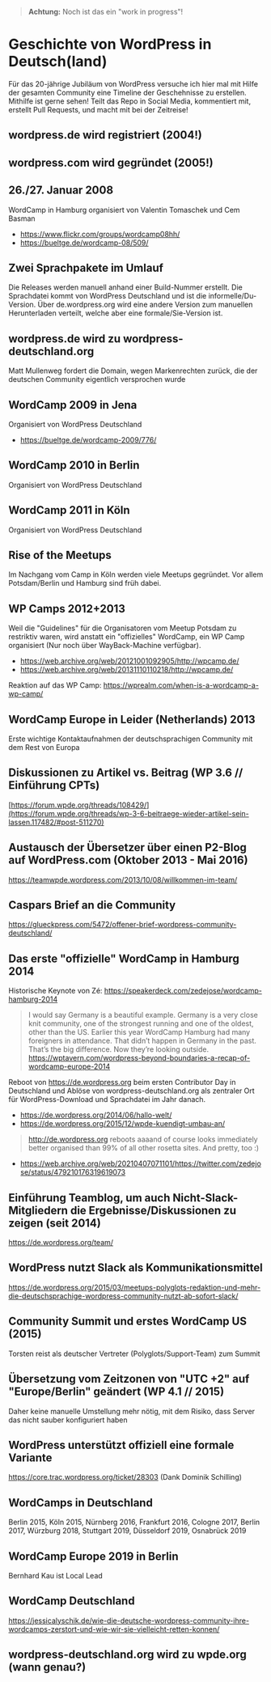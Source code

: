 > **Achtung:** Noch ist das ein "work in progress"!

# Geschichte von WordPress in Deutsch(land)
Für das 20-jährige Jubiläum von WordPress versuche ich hier mal mit Hilfe der gesamten Community eine Timeline der Geschehnisse zu erstellen. Mithilfe ist gerne sehen! Teilt das Repo in Social Media, kommentiert mit, erstellt Pull Requests, und macht mit bei der Zeitreise!

## wordpress.de wird registriert (2004!)

## wordpress.com wird gegründet (2005!)

## 26./27. Januar 2008
WordCamp in Hamburg organisiert von Valentin Tomaschek und Cem Basman
* https://www.flickr.com/groups/wordcamp08hh/
* https://bueltge.de/wordcamp-08/509/

## Zwei Sprachpakete im Umlauf
Die Releases werden manuell anhand einer Build-Nummer erstellt. Die Sprachdatei kommt von WordPress Deutschland und ist die informelle/Du-Version. Über de.wordpress.org wird eine andere Version zum manuellen Herunterladen verteilt, welche aber eine formale/Sie-Version ist.

## wordpress.de wird zu wordpress-deutschland.org
Matt Mullenweg fordert die Domain, wegen Markenrechten zurück, die der deutschen Community eigentlich versprochen wurde

## WordCamp 2009 in Jena
Organisiert von WordPress Deutschland
* https://bueltge.de/wordcamp-2009/776/

## WordCamp 2010 in Berlin
Organisiert von WordPress Deutschland

## WordCamp 2011 in Köln
Organisiert von WordPress Deutschland

## Rise of the Meetups
Im Nachgang vom Camp in Köln werden viele Meetups gegründet. Vor allem Potsdam/Berlin und Hamburg sind früh dabei.

## WP Camps 2012+2013
Weil die "Guidelines" für die Organisatoren vom Meetup Potsdam zu restriktiv waren, wird anstatt ein "offizielles" WordCamp, ein WP Camp organisiert (Nur noch über WayBack-Machine verfügbar).
* https://web.archive.org/web/20121001092905/http://wpcamp.de/
* https://web.archive.org/web/20131110110218/http://wpcamp.de/

Reaktion auf das WP Camp: https://wprealm.com/when-is-a-wordcamp-a-wp-camp/

## WordCamp Europe in Leider (Netherlands) 2013
Erste wichtige Kontaktaufnahmen der deutschsprachigen Community mit dem Rest von Europa

## Diskussionen zu Artikel vs. Beitrag (WP 3.6 // Einführung CPTs)
[https://forum.wpde.org/threads/108429/](https://forum.wpde.org/threads/wp-3-6-beitraege-wieder-artikel-sein-lassen.117482/#post-511270)

## Austausch der Übersetzer über einen P2-Blog auf WordPress.com (Oktober 2013 - Mai 2016)
https://teamwpde.wordpress.com/2013/10/08/willkommen-im-team/

## Caspars Brief an die Community
https://glueckpress.com/5472/offener-brief-wordpress-community-deutschland/

## Das erste "offizielle" WordCamp in Hamburg 2014
Historische Keynote von Zé: https://speakerdeck.com/zedejose/wordcamp-hamburg-2014

> I would say Germany is a beautiful example. Germany is a very close knit community, one of the strongest running and one of the oldest, other than the US. Earlier this year WordCamp Hamburg had many foreigners in attendance. That didn’t happen in Germany in the past. That’s the big difference. Now they’re looking outside.
https://wptavern.com/wordpress-beyond-boundaries-a-recap-of-wordcamp-europe-2014

Reboot von https://de.wordpress.org beim ersten Contributor Day in Deutschland und Ablöse von wordpress-deutschland.org als zentraler Ort für WordPress-Download und Sprachdatei im Jahr danach.
* https://de.wordpress.org/2014/06/hallo-welt/
* https://de.wordpress.org/2015/12/wpde-kuendigt-umbau-an/

> http://de.wordpress.org  reboots aaaand of course looks immediately better organised than 99% of all other rosetta sites. And pretty, too :)
* https://web.archive.org/web/20210407071101/https://twitter.com/zedejose/status/479210176319619073

## Einführung Teamblog, um auch Nicht-Slack-Mitgliedern die Ergebnisse/Diskussionen zu zeigen (seit 2014)
https://de.wordpress.org/team/

## WordPress nutzt Slack als Kommunikationsmittel
https://de.wordpress.org/2015/03/meetups-polyglots-redaktion-und-mehr-die-deutschsprachige-wordpress-community-nutzt-ab-sofort-slack/

## Community Summit und erstes WordCamp US (2015)
Torsten reist als deutscher Vertreter (Polyglots/Support-Team) zum Summit

## Übersetzung vom Zeitzonen von "UTC +2" auf "Europe/Berlin" geändert (WP 4.1 // 2015)
Daher keine manuelle Umstellung mehr nötig, mit dem Risiko, dass Server das nicht sauber konfiguriert haben

## WordPress unterstützt offiziell eine formale Variante
https://core.trac.wordpress.org/ticket/28303 (Dank Dominik Schilling)

## WordCamps in Deutschland
Berlin 2015, Köln 2015, Nürnberg 2016, Frankfurt 2016, Cologne 2017, Berlin 2017, Würzburg 2018, Stuttgart 2019, Düsseldorf 2019, Osnabrück 2019

## WordCamp Europe 2019 in Berlin
Bernhard Kau ist Local Lead

## WordCamp Deutschland
https://jessicalyschik.de/wie-die-deutsche-wordpress-community-ihre-wordcamps-zerstort-und-wie-wir-sie-vielleicht-retten-konnen/



## wordpress-deutschland.org wird zu wpde.org (wann genau?)
